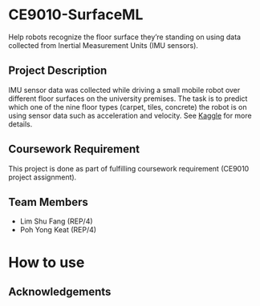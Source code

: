 # CE9010-SurfaceML
Help robots recognize the floor surface they’re standing on using data collected from Inertial Measurement Units (IMU sensors).

## Project Description
IMU sensor data was collected while driving a small mobile robot over different floor surfaces on the university premises. The task is to predict which one of the nine floor types (carpet, tiles, concrete) the robot is on using sensor data such as acceleration and velocity. See [Kaggle] for more details.

## Coursework Requirement
This project is done as part of fulfilling coursework requirement (CE9010 project assignment).

## Team Members
 - Lim Shu Fang (REP/4)
 - Poh Yong Keat (REP/4)

# How to use

## Acknowledgements

[Kaggle]: https://www.kaggle.com/c/career-con-2019#description
